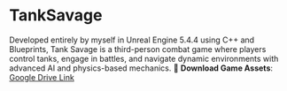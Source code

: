 # TankSavage
Developed entirely by myself in Unreal Engine 5.4.4 using C++ and Blueprints, Tank Savage is a third-person combat game where players control tanks, engage in battles, and navigate dynamic environments with advanced AI and physics-based mechanics.
🔗 **Download Game Assets**: [Google Drive Link](https://drive.google.com/drive/folders/13p3tweMxa7PiTWhn6FY4NWsmh9eT2iDD)
